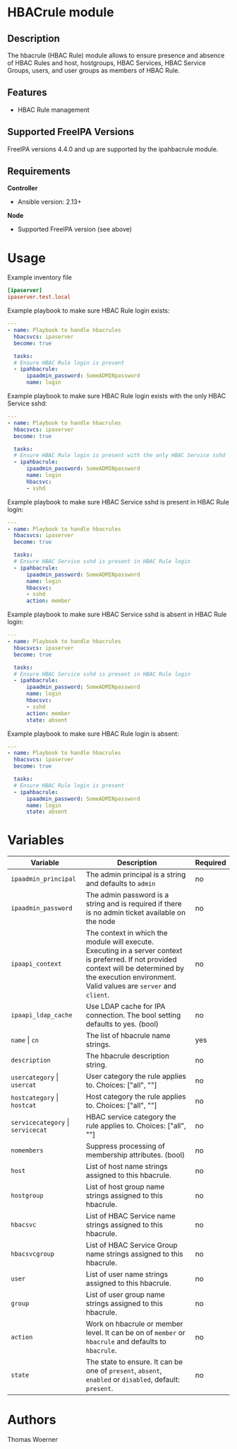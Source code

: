 HBACrule module
===============

Description
-----------

The hbacrule (HBAC Rule) module allows to ensure presence and absence of HBAC Rules and host, hostgroups, HBAC Services, HBAC Service Groups, users, and user groups as members of HBAC Rule.


Features
--------
* HBAC Rule management


Supported FreeIPA Versions
--------------------------

FreeIPA versions 4.4.0 and up are supported by the ipahbacrule module.


Requirements
------------

**Controller**
* Ansible version: 2.13+

**Node**
* Supported FreeIPA version (see above)


Usage
=====

Example inventory file

```ini
[ipaserver]
ipaserver.test.local
```


Example playbook to make sure HBAC Rule login exists:

```yaml
---
- name: Playbook to handle hbacrules
  hbacsvcs: ipaserver
  become: true

  tasks:
  # Ensure HBAC Rule login is present
  - ipahbacrule:
      ipaadmin_password: SomeADMINpassword
      name: login
```


Example playbook to make sure HBAC Rule login exists with the only HBAC Service sshd:

```yaml
---
- name: Playbook to handle hbacrules
  hbacsvcs: ipaserver
  become: true

  tasks:
  # Ensure HBAC Rule login is present with the only HBAC Service sshd
  - ipahbacrule:
      ipaadmin_password: SomeADMINpassword
      name: login
      hbacsvc:
      - sshd
```

Example playbook to make sure HBAC Service sshd is present in HBAC Rule login:

```yaml
---
- name: Playbook to handle hbacrules
  hbacsvcs: ipaserver
  become: true

  tasks:
  # Ensure HBAC Service sshd is present in HBAC Rule login
  - ipahbacrule:
      ipaadmin_password: SomeADMINpassword
      name: login
      hbacsvc:
      - sshd
      action: member
```

Example playbook to make sure HBAC Service sshd is absent in HBAC Rule login:

```yaml
---
- name: Playbook to handle hbacrules
  hbacsvcs: ipaserver
  become: true

  tasks:
  # Ensure HBAC Service sshd is present in HBAC Rule login
  - ipahbacrule:
      ipaadmin_password: SomeADMINpassword
      name: login
      hbacsvc:
      - sshd
      action: member
      state: absent
```

Example playbook to make sure HBAC Rule login is absent:

```yaml
---
- name: Playbook to handle hbacrules
  hbacsvcs: ipaserver
  become: true

  tasks:
  # Ensure HBAC Rule login is present
  - ipahbacrule:
      ipaadmin_password: SomeADMINpassword
      name: login
      state: absent
```


Variables
=========

Variable | Description | Required
-------- | ----------- | --------
`ipaadmin_principal` | The admin principal is a string and defaults to `admin` | no
`ipaadmin_password` | The admin password is a string and is required if there is no admin ticket available on the node | no
`ipaapi_context` | The context in which the module will execute. Executing in a server context is preferred. If not provided context will be determined by the execution environment. Valid values are `server` and `client`. | no
`ipaapi_ldap_cache` | Use LDAP cache for IPA connection. The bool setting defaults to yes. (bool) | no
`name` \| `cn` | The list of hbacrule name strings. | yes
`description` | The hbacrule description string. | no
`usercategory` \| `usercat` | User category the rule applies to. Choices: ["all", ""] | no
`hostcategory` \| `hostcat` | Host category the rule applies to. Choices: ["all", ""] | no
`servicecategory` \| `servicecat` | HBAC service category the rule applies to. Choices: ["all", ""] | no
`nomembers` | Suppress processing of membership attributes. (bool) | no
`host` | List of host name strings assigned to this hbacrule. | no
`hostgroup` | List of host group name strings assigned to this hbacrule. | no
`hbacsvc` | List of HBAC Service name strings assigned to this hbacrule. | no
`hbacsvcgroup` | List of HBAC Service Group name strings assigned to this hbacrule. | no
`user` | List of user name strings assigned to this hbacrule. | no
`group` | List of user group name strings assigned to this hbacrule. | no
`action` | Work on hbacrule or member level. It can be on of `member` or `hbacrule` and defaults to `hbacrule`. | no
`state` | The state to ensure. It can be one of `present`, `absent`, `enabled` or `disabled`, default: `present`. | no


Authors
=======

Thomas Woerner
